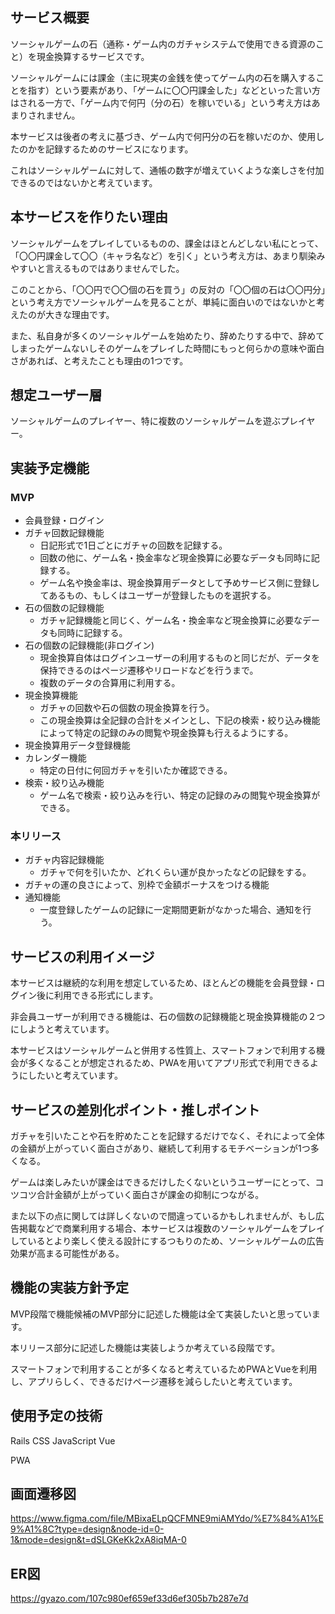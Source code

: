 ## サービス概要
ソーシャルゲームの石（通称・ゲーム内のガチャシステムで使用できる資源のこと）を現金換算するサービスです。

ソーシャルゲームには課金（主に現実の金銭を使ってゲーム内の石を購入することを指す）という要素があり、「ゲームに〇〇円課金した」などといった言い方はされる一方で、「ゲーム内で何円（分の石）を稼いでいる」という考え方はあまりされません。

本サービスは後者の考えに基づき、ゲーム内で何円分の石を稼いだのか、使用したのかを記録するためのサービスになります。

これはソーシャルゲームに対して、通帳の数字が増えていくような楽しさを付加できるのではないかと考えています。

## 本サービスを作りたい理由
ソーシャルゲームをプレイしているものの、課金はほとんどしない私にとって、「〇〇円課金して〇〇（キャラ名など）を引く」という考え方は、あまり馴染みやすいと言えるものではありませんでした。

このことから、「〇〇円で〇〇個の石を買う」の反対の「〇〇個の石は〇〇円分」という考え方でソーシャルゲームを見ることが、単純に面白いのではないかと考えたのが大きな理由です。

また、私自身が多くのソーシャルゲームを始めたり、辞めたりする中で、辞めてしまったゲームないしそのゲームをプレイした時間にもっと何らかの意味や面白さがあれば、と考えたことも理由の1つです。

## 想定ユーザー層
ソーシャルゲームのプレイヤー、特に複数のソーシャルゲームを遊ぶプレイヤー。

## 実装予定機能
### MVP
- 会員登録・ログイン
- ガチャ回数記録機能
    - 日記形式で1日ごとにガチャの回数を記録する。
    - 回数の他に、ゲーム名・換金率など現金換算に必要なデータも同時に記録する。
    - ゲーム名や換金率は、現金換算用データとして予めサービス側に登録してあるもの、もしくはユーザーが登録したものを選択する。
- 石の個数の記録機能
    - ガチャ記録機能と同じく、ゲーム名・換金率など現金換算に必要なデータも同時に記録する。
- 石の個数の記録機能(非ログイン)
    - 現金換算自体はログインユーザーの利用するものと同じだが、データを保持できるのはページ遷移やリロードなどを行うまで。
    - 複数のデータの合算用に利用する。
- 現金換算機能
    - ガチャの回数や石の個数の現金換算を行う。
    - この現金換算は全記録の合計をメインとし、下記の検索・絞り込み機能によって特定の記録のみの閲覧や現金換算も行えるようにする。
- 現金換算用データ登録機能
- カレンダー機能
    - 特定の日付に何回ガチャを引いたか確認できる。
- 検索・絞り込み機能
    - ゲーム名で検索・絞り込みを行い、特定の記録のみの閲覧や現金換算ができる。
### 本リリース
- ガチャ内容記録機能
    - ガチャで何を引いたか、どれくらい運が良かったなどの記録をする。
- ガチャの運の良さによって、別枠で金額ボーナスをつける機能
- 通知機能
    - 一度登録したゲームの記録に一定期間更新がなかった場合、通知を行う。

## サービスの利用イメージ
本サービスは継続的な利用を想定しているため、ほとんどの機能を会員登録・ログイン後に利用できる形式にします。

非会員ユーザーが利用できる機能は、石の個数の記録機能と現金換算機能の２つにしようと考えています。

本サービスはソーシャルゲームと併用する性質上、スマートフォンで利用する機会が多くなることが想定されるため、PWAを用いてアプリ形式で利用できるようにしたいと考えています。

## サービスの差別化ポイント・推しポイント
ガチャを引いたことや石を貯めたことを記録するだけでなく、それによって全体の金額が上がっていく面白さがあり、継続して利用するモチベーションが1つ多くなる。

ゲームは楽しみたいが課金はできるだけしたくないというユーザーにとって、コツコツ合計金額が上がっていく面白さが課金の抑制につながる。

また以下の点に関しては詳しくないので間違っているかもしれませんが、もし広告掲載などで商業利用する場合、本サービスは複数のソーシャルゲームをプレイしているとより楽しく使える設計にするつもりのため、ソーシャルゲームの広告効果が高まる可能性がある。


## 機能の実装方針予定
MVP段階で機能候補のMVP部分に記述した機能は全て実装したいと思っています。

本リリース部分に記述した機能は実装しようか考えている段階です。

スマートフォンで利用することが多くなると考えているためPWAとVueを利用し、アプリらしく、できるだけページ遷移を減らしたいと考えています。

## 使用予定の技術
Rails
CSS
JavaScript
Vue

PWA

## 画面遷移図
https://www.figma.com/file/MBixaELpQCFMNE9miAMYdo/%E7%84%A1%E9%A1%8C?type=design&node-id=0-1&mode=design&t=dSLGKeKk2xA8iqMA-0

## ER図
https://gyazo.com/107c980ef659ef33d6ef305b7b287e7d
